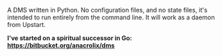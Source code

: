 A DMS written in Python. No configuration files, and no state files, it's intended to run entirely from the command line. It will work as a daemon from Upstart.

**I've started on a spiritual successor in Go: https://bitbucket.org/anacrolix/dms**